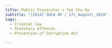 ```yaml
---
title: Public Prosecutor v Teo Chu Ha
subtitle: "[2014] SGCA 45 / 27\_August\_2014"
tags:
  - Criminal law
  - Statutory offences
  - Prevention of Corruption Act

---
```


